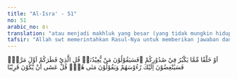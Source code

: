 ```yaml
---
title: "Al-Isra' - 51"
no: 51
arabic_no: ٥١
translation: "atau menjadi makhluk yang besar (yang tidak mungkin hidup kembali) menurut pikiranmu.” Maka mereka akan bertanya, “Siapa yang akan menghidupkan kami kembali?” Katakanlah, “Yang telah menciptakan kamu pertama kali.” Lalu mereka akan menggeleng-gelengkan kepalanya kepadamu dan berkata, “Kapan (Kiamat) itu (akan terjadi)?” Katakanlah, “Barang kali waktunya sudah dekat,”"
tafsir: "Allah swt memerintahkan Rasul-Nya untuk memberikan jawaban dan menerangkan kepada kaum musyrikin Mekah bahwa Allah swt berkuasa membangkitkan mereka kembali setelah mereka mati seperti keadaan pada saat pertama kali diciptakan, bagaimanapun juga keadaan mereka, apakah ia berupa tulang, bangkai, batu, besi, atau apa saja menurut pemahaman mereka. Allah swt memerintahkan kepada Rasul-Nya untuk mengatakan kepada mereka, \"Jadilah kamu sekalian batu atau besi.\" Maksudnya ialah meskipun mereka telah menjadi batu atau besi, atau menjadi benda apapun menurut dugaan mereka jauh kemungkinannya untuk hidup kembali, sebenarnya Allah swt berkuasa menghidupkan mereka kembali. Itulah sebabnya Allah swt memerintahkan kepada Rasul-Nya agar menjawab keraguan mereka dengan tegas bahwa yang akan menghidup-kan mereka ialah Zat yang menciptakan mereka pertama kali. Apabila Allah swt berkuasa menciptakan mereka pada kali yang pertama dari tanah, Dia pun berkuasa untuk menghidupkan mereka kembali setelah menjadi tanah.\n\nKemudian dijelaskan bahwa mereka akan menggeleng-gelengkan kepala mendengar penjelasan Rasulullah sebagai tanda bahwa mereka mendustakannya dan betul-betul tidak dapat menerima terjadinya hari kebangkitan. Sikap ini juga sebagai tanda bahwa mereka akan menanyakan kapan terjadinya hari kebangkitan, dan kapan mereka akan dibangkitkan sebagai makhluk baru. Pertanyaan yang serupa dinyatakan dalam ayat-ayat yang lain. Allah berfirman:\n\nDan mereka (orang-orang kafir) berkata, \"Kapan janji (hari kebangkitan) itu (terjadi) jika kamu orang yang benar?\" (Yasin/36: 48)\n\nOrang-orang yang tidak percaya adanya hari Kiamat, meminta agar hari itu segera terjadi. (asy-Syura/42: 18)\n\nPada hari kiamat, manusia akan dibangkitkan dengan disusun kembali dari tulang ekornya. Nabi Muhammad bersabda:\n\n\"Sesungguhnya pada diri manusia ada tulang yang tidak akan termakan tanah selamanya. Dari tulang itu manusia akan disusun kembali pada hari kiamat.\" Para sahabat bertanya, \"Tulang apakah itu, wahai Rasulullah?\" beliau menjawab, \"Tulang ekor.\" (Riwayat Muslim dari Abu Hurairah)\n\nDi akhir ayat, Allah swt memerintahkan kepada Rasul-Nya agar mengatakan kepada kaum musyrikin bahwa mereka harus bersiap-siap untuk menghadapi hari kebangkitan, karena waktunya sudah dekat, dan memang pasti datang. Orang Arab biasanya mengatakan sesuatu yang akan datang dan pasti terjadi, dengan mengatakan waktunya sudah dekat meskipun berselang lama. Dalam hal ini, Allah swt tidak memastikan kapan hari kebangkitan itu datang kepada semua makhluk-Nya, baik kepada malaikat ataupun Rasul-Nya. Dia hanya memberitahukan hari kebangkitan pasti datang dalam waktu dekat."
---
```


اَوْ خَلْقًا مِّمَّا يَكْبُرُ فِيْ صُدُوْرِكُمْ ۚفَسَيَقُوْلُوْنَ مَنْ يُّعِيْدُنَاۗ قُلِ الَّذِيْ فَطَرَكُمْ اَوَّلَ مَرَّةٍۗ فَسَيُنْغِضُوْنَ اِلَيْكَ رُءُوْسَهُمْ وَيَقُوْلُوْنَ مَتٰى هُوَۗ قُلْ عَسٰٓى اَنْ يَّكُوْنَ قَرِيْبًا
